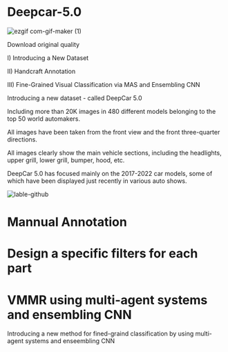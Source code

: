 # Deepcar-5.0
![ezgif com-gif-maker (1)](https://user-images.githubusercontent.com/96300226/146676941-2be6ea4b-f6a5-4ac9-8409-22f2651cdc33.gif)

Download original quality

I) Introducing a New Dataset

II) Handcraft Annotation

III) Fine-Grained Visual Classification via MAS and Ensembling CNN

Introducing a new dataset - called DeepCar 5.0

Including more than 20K images in 480 different models belonging to the top 50 world automakers.

All images have been taken from the front view and the front three-quarter directions.

All images clearly show the main vehicle sections, including the headlights, upper grill, lower grill, bumper, hood, etc. 

DeepCar 5.0 has focused mainly on the 2017-2022 car models, some of which have been displayed just recently in various auto shows.




![lable-github](https://user-images.githubusercontent.com/96300226/146667886-1411b05e-81b4-4b78-9550-1919ae9a13a4.jpg)


# Mannual Annotation


# Design a specific filters for each part



# VMMR using multi-agent systems and ensembling CNN
Introducing a new method for fined-graind classification by using multi-agent systems and enseembling CNN
